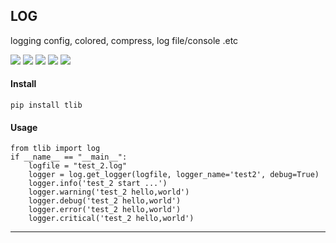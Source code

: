 ## **LOG**

logging config, colored, compress, log file/console .etc

[![](https://img.shields.io/badge/project-log-yellow.svg)]()
[![](https://img.shields.io/badge/Python-2.7-green.svg)]()
[![](https://img.shields.io/badge/Python-3.6-green.svg)]()
[![](https://img.shields.io/badge/Email-tao.xu2008@outlook.com-red.svg)]()
[![](https://img.shields.io/badge/Blog-https://txu2008.github.io-red.svg)][1]


#### Install
    pip install tlib

#### Usage
    from tlib import log
    if __name__ == "__main__":
        logfile = "test_2.log"
        logger = log.get_logger(logfile, logger_name='test2', debug=True)
        logger.info('test_2 start ...')
        logger.warning('test_2 hello,world')
        logger.debug('test_2 hello,world')
        logger.error('test_2 hello,world')
        logger.critical('test_2 hello,world')

***
[1]: https://txu2008.github.io